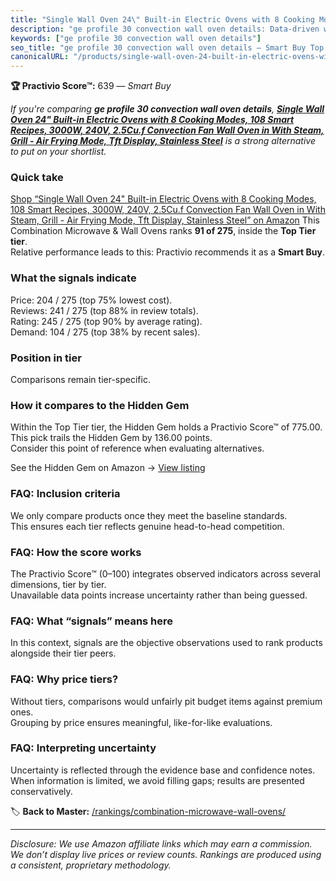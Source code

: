 ```yaml
---
title: "Single Wall Oven 24\" Built-in Electric Ovens with 8 Cooking Modes, 108 Smart Recipes, 3000W, 240V, 2.5Cu.f Convection Fan Wall Oven in With Steam, Grill - Air Frying Mode, Tft Display, Stainless Steel"
description: "ge profile 30 convection wall oven details: Data-driven within Top Tier ranking using the Practivio Score™. Positioned by quality, value, demand, findability,…"
keywords: ["ge profile 30 convection wall oven details"]
seo_title: "ge profile 30 convection wall oven details — Smart Buy Top Tier (2025)"
canonicalURL: "/products/single-wall-oven-24-built-in-electric-ovens-with-8-cooking-modes-108-smart-recipes-3000w-240v-25cuf-convection-fan-wall-oven-in-with-steam-grill-air-frying-mode-tft-display-stainless-steel-B0DJP6V2JP/"
---
```


**🏆 Practivio Score™:** 639 — _Smart Buy_


*If you're comparing **ge profile 30 convection wall oven details**, **[Single Wall Oven 24" Built-in Electric Ovens with 8 Cooking Modes, 108 Smart Recipes, 3000W, 240V, 2.5Cu.f Convection Fan Wall Oven in With Steam, Grill - Air Frying Mode, Tft Display, Stainless Steel](https://www.amazon.com/dp/B0DJP6V2JP?tag=practivio-20)** is a strong alternative to put on your shortlist.*
### Quick take
[Shop “Single Wall Oven 24" Built-in Electric Ovens with 8 Cooking Modes, 108 Smart Recipes, 3000W, 240V, 2.5Cu.f Convection Fan Wall Oven in With Steam, Grill - Air Frying Mode, Tft Display, Stainless Steel” on Amazon](https://www.amazon.com/dp/B0DJP6V2JP?tag=practivio-20)
This Combination Microwave & Wall Ovens ranks **91 of 275**, inside the **Top Tier tier**.  
Relative performance leads to this: Practivio recommends it as a **Smart Buy**.

### What the signals indicate
Price: 204 / 275 (top 75% lowest cost).  
Reviews: 241 / 275 (top 88% in review totals).  
Rating: 245 / 275 (top 90% by average rating).  
Demand: 104 / 275 (top 38% by recent sales).

### Position in tier
Comparisons remain tier-specific.

### How it compares to the Hidden Gem
Within the Top Tier tier, the Hidden Gem holds a Practivio Score™ of 775.00.  
This pick trails the Hidden Gem by 136.00 points.  
Consider this point of reference when evaluating alternatives.  

See the Hidden Gem on Amazon → [View listing](https://www.amazon.com/dp/B081ZS7VSM?tag=practivio-20)

### FAQ: Inclusion criteria
We only compare products once they meet the baseline standards.  
This ensures each tier reflects genuine head-to-head competition.

### FAQ: How the score works
The Practivio Score™ (0–100) integrates observed indicators across several dimensions, tier by tier.  
Unavailable data points increase uncertainty rather than being guessed.

### FAQ: What “signals” means here
In this context, signals are the objective observations used to rank products alongside their tier peers.

### FAQ: Why price tiers?
Without tiers, comparisons would unfairly pit budget items against premium ones.  
Grouping by price ensures meaningful, like-for-like evaluations.

### FAQ: Interpreting uncertainty
Uncertainty is reflected through the evidence base and confidence notes.  
When information is limited, we avoid filling gaps; results are presented conservatively.


🏷️ **Back to Master:** [/rankings/combination-microwave-wall-ovens/](/rankings/combination-microwave-wall-ovens/)

---
_Disclosure: We use Amazon affiliate links which may earn a commission. We don’t display live prices or review counts. Rankings are produced using a consistent, proprietary methodology._
